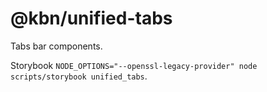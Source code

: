 # @kbn/unified-tabs

Tabs bar components.

Storybook `NODE_OPTIONS="--openssl-legacy-provider" node scripts/storybook unified_tabs`.
